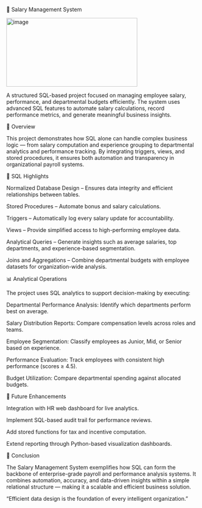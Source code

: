 💼 Salary Management System


<img width="344" height="180" alt="image" src="https://github.com/user-attachments/assets/76b42f2e-dbc9-469f-bc9d-b1ea57fab327" />


A structured SQL-based project focused on managing employee salary, performance, and departmental budgets efficiently.
The system uses advanced SQL features to automate salary calculations, record performance metrics, and generate meaningful business insights.

🚀 Overview

This project demonstrates how SQL alone can handle complex business logic — from salary computation and experience grouping to departmental analytics and performance tracking.
By integrating triggers, views, and stored procedures, it ensures both automation and transparency in organizational payroll systems.

🧠 SQL Highlights

Normalized Database Design – Ensures data integrity and efficient relationships between tables.

Stored Procedures – Automate bonus and salary calculations.

Triggers – Automatically log every salary update for accountability.

Views – Provide simplified access to high-performing employee data.

Analytical Queries – Generate insights such as average salaries, top departments, and experience-based segmentation.

Joins and Aggregations – Combine departmental budgets with employee datasets for organization-wide analysis.

📊 Analytical Operations

The project uses SQL analytics to support decision-making by executing:

Departmental Performance Analysis: Identify which departments perform best on average.

Salary Distribution Reports: Compare compensation levels across roles and teams.

Employee Segmentation: Classify employees as Junior, Mid, or Senior based on experience.

Performance Evaluation: Track employees with consistent high performance (scores ≥ 4.5).

Budget Utilization: Compare departmental spending against allocated budgets.

🌱 Future Enhancements

Integration with HR web dashboard for live analytics.

Implement SQL-based audit trail for performance reviews.

Add stored functions for tax and incentive computation.

Extend reporting through Python-based visualization dashboards.

🏁 Conclusion

The Salary Management System exemplifies how SQL can form the backbone of enterprise-grade payroll and performance analysis systems.
It combines automation, accuracy, and data-driven insights within a simple relational structure — making it a scalable and efficient business solution.

“Efficient data design is the foundation of every intelligent organization.”
